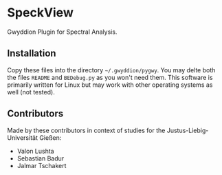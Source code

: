 # SpeckView
Gwyddion Plugin for Spectral Analysis.

## Installation
Copy these files into the directory `~/.gwyddion/pygwy`. You may delte both the files `README` and `BEDebug.py` as you
won't need them. This software is primarily written for Linux but may work with other operating systems as well (not
tested).

## Contributors
Made by these contributors in context of studies for the Justus-Liebig-Universität Gießen:

- Valon Lushta
- Sebastian Badur
- Jalmar Tschakert